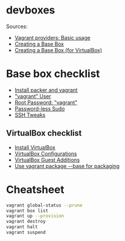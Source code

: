 # devboxes

Sources:

* [Vagrant providers: Basic usage](https://developer.hashicorp.com/vagrant/docs/providers/basic_usage)
* [Creating a Base Box](https://developer.hashicorp.com/vagrant/docs/boxes/base)
* [Creating a Base Box (for VirtualBox)](https://developer.hashicorp.com/vagrant/docs/providers/virtualbox/boxes#virtualbox-guest-additions)

# Base box checklist

* [Install packer and vagrant](https://developer.hashicorp.com/vagrant/docs/installation)
* ["vagrant" User](https://developer.hashicorp.com/vagrant/docs/boxes/base#vagrant-user)
* [Root Password: "vagrant"](https://developer.hashicorp.com/vagrant/docs/boxes/base#root-password-vagrant)
* [Password-less Sudo](https://developer.hashicorp.com/vagrant/docs/boxes/base#password-less-sudo)
* [SSH Tweaks](https://developer.hashicorp.com/vagrant/docs/boxes/base#ssh-tweaks)

## VirtualBox checklist

* [Install VirtualBox](https://www.virtualbox.org/wiki/Downloads)
* [VirtualBox Configurations](https://developer.hashicorp.com/vagrant/docs/providers/virtualbox/configuration)
* [VirtualBox Guest Additions](https://developer.hashicorp.com/vagrant/docs/providers/virtualbox/boxes#virtualbox-guest-additions)
* [Use vagrant package --base <name> for packaging](https://developer.hashicorp.com/vagrant/docs/providers/virtualbox/boxes#packaging-the-box)

# Cheatsheet

```bash
vagrant global-status --prune
vagrant box list
vagrant up --provision
vagrant destroy
vagrant halt
vagrant suspend
```
